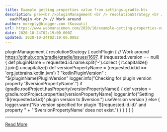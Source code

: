 ```yaml
---
title: Example getting properties value from settings.gradle.kts
description: pre><br />pluginManagement <br /> resolutionStrategy <br />
  eachPlugin <br /> // Work around
author: noreply@blogger.com (Kuswati)
url: https://www.webmanajemen.com/2020/10/example-getting-properties-value-from.html
date: 2020-10-24T02:19:00.000Z
updated: 2020-10-24T02:19:00.000Z
---
```


pluginManagement {
    resolutionStrategy {
        eachPlugin {
            // Work around https://github.com/gradle/gradle/issues/1697.
            if (requested.version == null) {
                def pluginName = requested.id.name.split('-').collect { it.capitalize() }.join().uncapitalize()
                def versionPropertyName = (requested.id.id == 'org.jetbrains.kotlin.jvm') ?
                        "kotlinPluginVersion" : "${pluginName}PluginVersion"
                logger.info("Checking for plugin version property '$versionPropertyName'.")
                if (gradle.rootProject.hasProperty(versionPropertyName)) {
                    def version = gradle.rootProject.properties[versionPropertyName]
                    logger.info("Setting '${requested.id.id}' plugin version to $version.")
                    useVersion version
                } else {
                    logger.warn("No version specified for plugin '${requested.id.id}' and property " +
                            "'$versionPropertyName' does not exist.")
                }
            }
        }
    }
}<hr/> <a href="https://www.webmanajemen.com/2020/10/example-getting-properties-value-from.html" rel="follow" class="button" id="read-more">Read More</a>